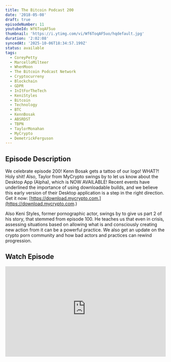 ```yaml
---
title: The Bitcoin Podcast 200
date: '2018-05-08'
draft: true
episodeNumber: 11
youtubeId: Wf6ToqAF5uo
thumbnail: 'https://i.ytimg.com/vi/Wf6ToqAF5uo/hqdefault.jpg'
duration: '2:02:08'
syncedAt: '2025-10-06T18:34:57.199Z'
status: available
tags:
  - CoreyPetty
  - MarcelloMilteer
  - WhenMoon
  - The Bitcoin Podcast Network
  - Cryptocurreny
  - Blockchain
  - GDPR
  - InItForTheTech
  - KeniStyles
  - Bitcoin
  - Technology
  - BTC
  - KennBosak
  - ABSRDST
  - TBPN
  - TaylorMonahan
  - MyCrypto
  - DemetrickFerguson
---
```

## Episode Description

We celebrate episode 200! Kenn Bosak gets a tattoo of our logo! WHAT?! Holy shit! Also, Taylor from MyCrypto swings by to let us know about the Desktop App \(Alpha\), which is NOW AVAILABLE! Recent events have underlined the importance of using downloadable builds, and we believe this early version of their Desktop application is a step in the right direction. Get it now: [https://download.mycrypto.com.](https://download.mycrypto.com.)  
  
Also Keni Styles, former pornographic actor, swings by to give us part 2 of his story, that stemmed from episode 100. He teaches us that even in crisis, assessing situations based on allowing what is and consciously creating new action from it can be a powerful practice. We also get an update on the crypto porn community and how bad actors and practices can rewind progression.

## Watch Episode

<div style="position: relative; padding-bottom: 56.25%; height: 0; overflow: hidden;">
  <iframe
    src="https://www.youtube-nocookie.com/embed/Wf6ToqAF5uo"
    style="position: absolute; top: 0; left: 0; width: 100%; height: 100%;"
    frameborder="0"
    allow="accelerometer; autoplay; clipboard-write; encrypted-media; gyroscope; picture-in-picture"
    allowfullscreen
  ></iframe>
</div>

